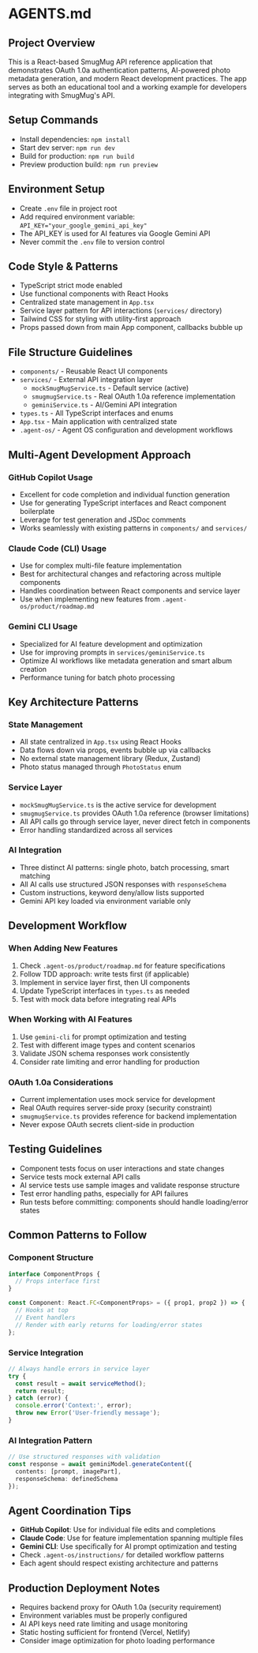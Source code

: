 # AGENTS.md

## Project Overview
This is a React-based SmugMug API reference application that demonstrates OAuth 1.0a authentication patterns, AI-powered photo metadata generation, and modern React development practices. The app serves as both an educational tool and a working example for developers integrating with SmugMug's API.

## Setup Commands
- Install dependencies: `npm install`
- Start dev server: `npm run dev`
- Build for production: `npm run build`
- Preview production build: `npm run preview`

## Environment Setup
- Create `.env` file in project root
- Add required environment variable: `API_KEY="your_google_gemini_api_key"`
- The API_KEY is used for AI features via Google Gemini API
- Never commit the `.env` file to version control

## Code Style & Patterns
- TypeScript strict mode enabled
- Use functional components with React Hooks
- Centralized state management in `App.tsx`
- Service layer pattern for API interactions (`services/` directory)
- Tailwind CSS for styling with utility-first approach
- Props passed down from main App component, callbacks bubble up

## File Structure Guidelines
- `components/` - Reusable React UI components
- `services/` - External API integration layer
  - `mockSmugMugService.ts` - Default service (active)
  - `smugmugService.ts` - Real OAuth 1.0a reference implementation
  - `geminiService.ts` - AI/Gemini API integration
- `types.ts` - All TypeScript interfaces and enums
- `App.tsx` - Main application with centralized state
- `.agent-os/` - Agent OS configuration and development workflows

## Multi-Agent Development Approach

### GitHub Copilot Usage
- Excellent for code completion and individual function generation
- Use for generating TypeScript interfaces and React component boilerplate
- Leverage for test generation and JSDoc comments
- Works seamlessly with existing patterns in `components/` and `services/`

### Claude Code (CLI) Usage
- Use for complex multi-file feature implementation
- Best for architectural changes and refactoring across multiple components
- Handles coordination between React components and service layer
- Use when implementing new features from `.agent-os/product/roadmap.md`

### Gemini CLI Usage
- Specialized for AI feature development and optimization
- Use for improving prompts in `services/geminiService.ts`
- Optimize AI workflows like metadata generation and smart album creation
- Performance tuning for batch photo processing

## Key Architecture Patterns

### State Management
- All state centralized in `App.tsx` using React Hooks
- Data flows down via props, events bubble up via callbacks
- No external state management library (Redux, Zustand)
- Photo status managed through `PhotoStatus` enum

### Service Layer
- `mockSmugMugService.ts` is the active service for development
- `smugmugService.ts` provides OAuth 1.0a reference (browser limitations)
- All API calls go through service layer, never direct fetch in components
- Error handling standardized across all services

### AI Integration
- Three distinct AI patterns: single photo, batch processing, smart matching
- All AI calls use structured JSON responses with `responseSchema`
- Custom instructions, keyword deny/allow lists supported
- Gemini API key loaded via environment variable only

## Development Workflow

### When Adding New Features
1. Check `.agent-os/product/roadmap.md` for feature specifications
2. Follow TDD approach: write tests first (if applicable)  
3. Implement in service layer first, then UI components
4. Update TypeScript interfaces in `types.ts` as needed
5. Test with mock data before integrating real APIs

### When Working with AI Features
1. Use `gemini-cli` for prompt optimization and testing
2. Test with different image types and content scenarios
3. Validate JSON schema responses work consistently
4. Consider rate limiting and error handling for production

### OAuth 1.0a Considerations
- Current implementation uses mock service for development
- Real OAuth requires server-side proxy (security constraint)
- `smugmugService.ts` provides reference for backend implementation
- Never expose OAuth secrets client-side in production

## Testing Guidelines
- Component tests focus on user interactions and state changes
- Service tests mock external API calls
- AI service tests use sample images and validate response structure
- Test error handling paths, especially for API failures
- Run tests before committing: components should handle loading/error states

## Common Patterns to Follow

### Component Structure
```typescript
interface ComponentProps {
  // Props interface first
}

const Component: React.FC<ComponentProps> = ({ prop1, prop2 }) => {
  // Hooks at top
  // Event handlers
  // Render with early returns for loading/error states
};
```

### Service Integration
```typescript
// Always handle errors in service layer
try {
  const result = await serviceMethod();
  return result;
} catch (error) {
  console.error('Context:', error);
  throw new Error('User-friendly message');
}
```

### AI Integration Pattern
```typescript
// Use structured responses with validation
const response = await geminiModel.generateContent({
  contents: [prompt, imagePart],
  responseSchema: definedSchema
});
```

## Agent Coordination Tips
- **GitHub Copilot**: Use for individual file edits and completions
- **Claude Code**: Use for feature implementation spanning multiple files
- **Gemini CLI**: Use specifically for AI prompt optimization and testing
- Check `.agent-os/instructions/` for detailed workflow patterns
- Each agent should respect existing architecture and patterns

## Production Deployment Notes
- Requires backend proxy for OAuth 1.0a (security requirement)
- Environment variables must be properly configured
- AI API keys need rate limiting and usage monitoring
- Static hosting sufficient for frontend (Vercel, Netlify)
- Consider image optimization for photo loading performance